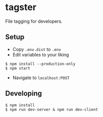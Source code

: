 # tagster

File tagging for developers.

## Setup

- Copy `.env.dist` to `.env`
- Edit variables to your liking

```
$ npm install --production-only
$ npm start
```

- Navigate to `localhost:POST`

## Developing

```
$ npm install
$ npm run dev-server & npm run dev-client
```
